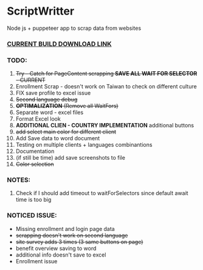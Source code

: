 # ScriptWritter
Node js + puppeteer app to scrap data from websites

### [CURRENT BUILD DOWNLOAD LINK](https://drive.google.com/file/d/1Z-dnGvrrvsho4mIV0nY4mhyje3izdh8r/view?usp=sharing)

### TODO:
1. ~~Try - Catch for PageContent scrapping __SAVE ALL WAIT FOR SELECTOR__ - CURRENT~~
2. Enrollment Scrap - doesn't work on Taiwan to check on different culture
3. FIX save profile to excel issue
4. ~~Second language debug~~
5. ~~__OPTIMALIZATION__ (Remove all WaitFors)~~
6. Separate word - excel files
7. Format Excel look
8. __ADDITIONAL CLIEN - COUNTRY IMPLEMENTATION__ additional buttons
9. ~~add select main color for different client~~
10. Add Save data to word document
11. Testing on multiple clients + languages combinantions
12. Documentation
13. (if still be time) add save screenshots to file
14. ~~Color selection~~

### NOTES:
1. Check if I should add timeout to waitForSelectors since default await time is too big

### NOTICED ISSUE:
* Missing enrollment and login page data
* ~~scrapping doesn't work on second language~~
* ~~site survey adds 3 times (3 same buttons on page)~~
* benefit overview  saving to word
* additional info doesn't save to excel
* Enrollment issue
